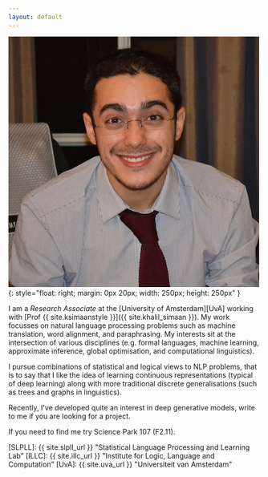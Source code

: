```yaml
---
layout: default
---
```



![wilker](/img/people/wilker2.png){: style="float: right; margin: 0px 20px; width: 250px; height: 250px" }

I am a *Research Associate* at the [University of Amsterdam][UvA] working with [Prof {{ site.ksimaanstyle }}]({{ site.khalil_simaan }}).
My work focusses on natural language processing problems such as machine translation, word alignment, and paraphrasing. My interests sit at the intersection of various disciplines (e.g. formal languages, machine learning, approximate inference, global optimisation, and computational linguistics). 


I pursue combinations of statistical and logical views to NLP problems, that is to say that I like the idea of learning continuous representations (typical of deep learning) along with more traditional discrete generalisations (such as trees and graphs in linguistics).

Recently, I've developed quite an interest in deep generative models, write to me if you are looking for a project.


If you need to find me try Science Park 107 (F2.11).

[SLPLL]: {{ site.slpll_url }} "Statistical Language Processing and Learning Lab"
[ILLC]: {{ site.illc_url }} "Institute for Logic, Language and Computation"
[UvA]: {{ site.uva_url }} "Universiteit van Amsterdam"
